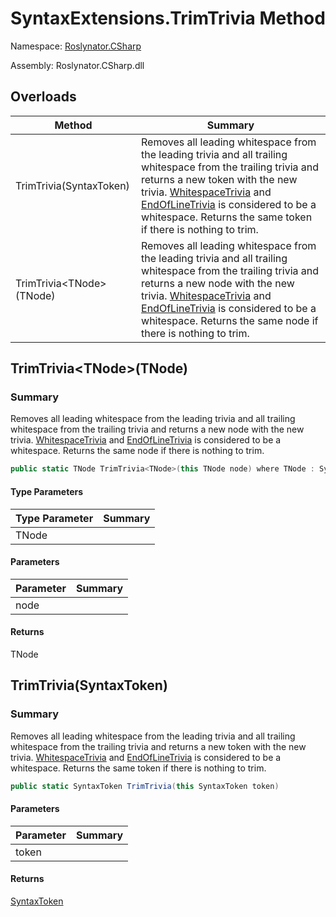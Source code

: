 # SyntaxExtensions\.TrimTrivia Method

Namespace: [Roslynator.CSharp](../../README.md)

Assembly: Roslynator\.CSharp\.dll

## Overloads

| Method | Summary |
| ------ | ------- |
| TrimTrivia\(SyntaxToken\) | Removes all leading whitespace from the leading trivia and all trailing whitespace from the trailing trivia and returns a new token with the new trivia\. [WhitespaceTrivia](https://docs.microsoft.com/en-us/dotnet/api/microsoft.codeanalysis.csharp.syntaxkind.whitespacetrivia) and [EndOfLineTrivia](https://docs.microsoft.com/en-us/dotnet/api/microsoft.codeanalysis.csharp.syntaxkind.endoflinetrivia) is considered to be a whitespace\. Returns the same token if there is nothing to trim\. |
| TrimTrivia\<TNode>\(TNode\) | Removes all leading whitespace from the leading trivia and all trailing whitespace from the trailing trivia and returns a new node with the new trivia\. [WhitespaceTrivia](https://docs.microsoft.com/en-us/dotnet/api/microsoft.codeanalysis.csharp.syntaxkind.whitespacetrivia) and [EndOfLineTrivia](https://docs.microsoft.com/en-us/dotnet/api/microsoft.codeanalysis.csharp.syntaxkind.endoflinetrivia) is considered to be a whitespace\. Returns the same node if there is nothing to trim\. |

## TrimTrivia\<TNode>\(TNode\)

### Summary

Removes all leading whitespace from the leading trivia and all trailing whitespace from the trailing trivia and returns a new node with the new trivia\.
[WhitespaceTrivia](https://docs.microsoft.com/en-us/dotnet/api/microsoft.codeanalysis.csharp.syntaxkind.whitespacetrivia) and [EndOfLineTrivia](https://docs.microsoft.com/en-us/dotnet/api/microsoft.codeanalysis.csharp.syntaxkind.endoflinetrivia) is considered to be a whitespace\.
Returns the same node if there is nothing to trim\.

```csharp
public static TNode TrimTrivia<TNode>(this TNode node) where TNode : SyntaxNode
```

#### Type Parameters

| Type Parameter | Summary |
| -------------- | ------- |
| TNode | |

#### Parameters

| Parameter | Summary |
| --------- | ------- |
| node | |

#### Returns

TNode




## TrimTrivia\(SyntaxToken\)

### Summary

Removes all leading whitespace from the leading trivia and all trailing whitespace from the trailing trivia and returns a new token with the new trivia\.
[WhitespaceTrivia](https://docs.microsoft.com/en-us/dotnet/api/microsoft.codeanalysis.csharp.syntaxkind.whitespacetrivia) and [EndOfLineTrivia](https://docs.microsoft.com/en-us/dotnet/api/microsoft.codeanalysis.csharp.syntaxkind.endoflinetrivia) is considered to be a whitespace\.
Returns the same token if there is nothing to trim\.

```csharp
public static SyntaxToken TrimTrivia(this SyntaxToken token)
```

#### Parameters

| Parameter | Summary |
| --------- | ------- |
| token | |

#### Returns

[SyntaxToken](https://docs.microsoft.com/en-us/dotnet/api/microsoft.codeanalysis.syntaxtoken)




